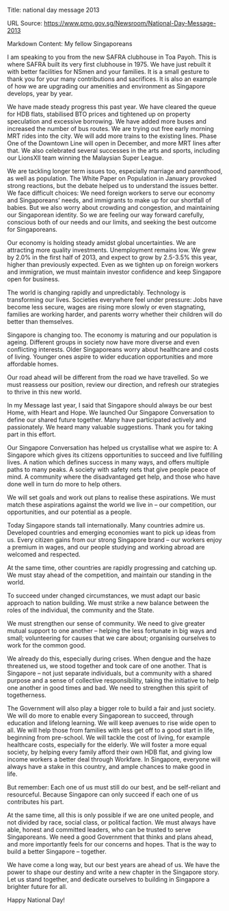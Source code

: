 Title: national day message 2013

URL Source: https://www.pmo.gov.sg/Newsroom/National-Day-Message-2013

Markdown Content:
My fellow Singaporeans

I am speaking to you from the new SAFRA clubhouse in Toa Payoh. This is where SAFRA built its very first clubhouse in 1975. We have just rebuilt it with better facilities for NSmen and your families. It is a small gesture to thank you for your many contributions and sacrifices. It is also an example of how we are upgrading our amenities and environment as Singapore develops, year by year.

We have made steady progress this past year. We have cleared the queue for HDB flats, stabilised BTO prices and tightened up on property speculation and excessive borrowing. We have added more buses and increased the number of bus routes. We are trying out free early morning MRT rides into the city. We will add more trains to the existing lines. Phase One of the Downtown Line will open in December, and more MRT lines after that. We also celebrated several successes in the arts and sports, including our LionsXII team winning the Malaysian Super League.

We are tackling longer term issues too, especially marriage and parenthood, as well as population. The White Paper on Population in January provoked strong reactions, but the debate helped us to understand the issues better. We face difficult choices: We need foreign workers to serve our economy and Singaporeans’ needs, and immigrants to make up for our shortfall of babies. But we also worry about crowding and congestion, and maintaining our Singaporean identity. So we are feeling our way forward carefully, conscious both of our needs and our limits, and seeking the best outcome for Singaporeans.

Our economy is holding steady amidst global uncertainties. We are attracting more quality investments. Unemployment remains low. We grew by 2.0% in the first half of 2013, and expect to grow by 2.5-3.5% this year, higher than previously expected. Even as we tighten up on foreign workers and immigration, we must maintain investor confidence and keep Singapore open for business.

The world is changing rapidly and unpredictably. Technology is transforming our lives. Societies everywhere feel under pressure: Jobs have become less secure, wages are rising more slowly or even stagnating, families are working harder, and parents worry whether their children will do better than themselves.

Singapore is changing too. The economy is maturing and our population is ageing. Different groups in society now have more diverse and even conflicting interests. Older Singaporeans worry about healthcare and costs of living. Younger ones aspire to wider education opportunities and more affordable homes.

Our road ahead will be different from the road we have travelled. So we must reassess our position, review our direction, and refresh our strategies to thrive in this new world.

In my Message last year, I said that Singapore should always be our best Home, with Heart and Hope. We launched Our Singapore Conversation to define our shared future together. Many have participated actively and passionately. We heard many valuable suggestions. Thank you for taking part in this effort.

Our Singapore Conversation has helped us crystallise what we aspire to: A Singapore which gives its citizens opportunities to succeed and live fulfilling lives. A nation which defines success in many ways, and offers multiple paths to many peaks. A society with safety nets that give people peace of mind. A community where the disadvantaged get help, and those who have done well in turn do more to help others.

We will set goals and work out plans to realise these aspirations. We must match these aspirations against the world we live in – our competition, our opportunities, and our potential as a people.

Today Singapore stands tall internationally. Many countries admire us. Developed countries and emerging economies want to pick up ideas from us. Every citizen gains from our strong Singapore brand – our workers enjoy a premium in wages, and our people studying and working abroad are welcomed and respected.

At the same time, other countries are rapidly progressing and catching up. We must stay ahead of the competition, and maintain our standing in the world.

To succeed under changed circumstances, we must adapt our basic approach to nation building. We must strike a new balance between the roles of the individual, the community and the State.

We must strengthen our sense of community. We need to give greater mutual support to one another – helping the less fortunate in big ways and small; volunteering for causes that we care about; organising ourselves to work for the common good.

We already do this, especially during crises. When dengue and the haze threatened us, we stood together and took care of one another. That is Singapore – not just separate individuals, but a community with a shared purpose and a sense of collective responsibility, taking the initiative to help one another in good times and bad. We need to strengthen this spirit of togetherness.

The Government will also play a bigger role to build a fair and just society. We will do more to enable every Singaporean to succeed, through education and lifelong learning. We will keep avenues to rise wide open to all. We will help those from families with less get off to a good start in life, beginning from pre-school. We will tackle the cost of living, for example healthcare costs, especially for the elderly. We will foster a more equal society, by helping every family afford their own HDB flat, and giving low income workers a better deal through Workfare. In Singapore, everyone will always have a stake in this country, and ample chances to make good in life.

But remember: Each one of us must still do our best, and be self-reliant and resourceful. Because Singapore can only succeed if each one of us contributes his part.

At the same time, all this is only possible if we are one united people, and not divided by race, social class, or political faction. We must always have able, honest and committed leaders, who can be trusted to serve Singaporeans. We need a good Government that thinks and plans ahead, and more importantly feels for our concerns and hopes. That is the way to build a better Singapore – together.

We have come a long way, but our best years are ahead of us. We have the power to shape our destiny and write a new chapter in the Singapore story. Let us stand together, and dedicate ourselves to building in Singapore a brighter future for all.

Happy National Day!